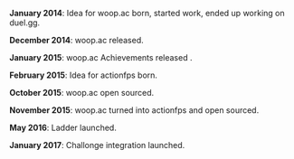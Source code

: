 **January 2014**: Idea for woop.ac born, started work, ended up working on duel.gg.

**December 2014**: woop.ac released.

**January 2015**: woop.ac Achievements released .

**February 2015**: Idea for actionfps born.

**October 2015**: woop.ac open sourced.

**November 2015**: woop.ac turned into actionfps and open sourced.

**May 2016**: Ladder launched.

**January 2017**: Challonge integration launched.


